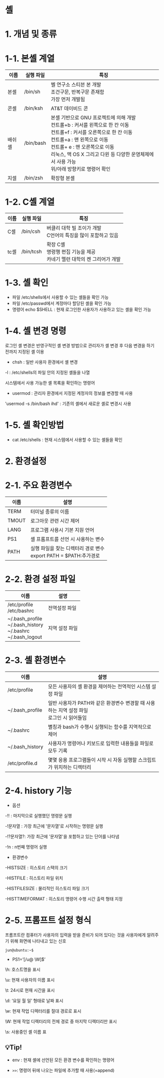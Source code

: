 # 셸

# 1. 개념 및 종류

# 1-1. 본셸 계열

| 이름   | 실행 파일 | 특징                                                         |
| ------ | --------- | ------------------------------------------------------------ |
| 본셸   | /bin/sh   | 벨 연구소 스티븐 본 개발<br />조건구문, 반복구문 존재함<br />가장 먼저 개발됨 |
| 콘셸   | /bin/ksh  | AT&T 데이비드 콘                                             |
| 배쉬셸 | /bin/bash | 본셸 기반으로 GNU 프로젝트에 의해 개발<br />컨트롤+b : 커서를 왼쪽으로 한 칸 이동<br />컨트롤+f : 커서를 오른쪽으로 한 칸 이동<br />컨트롤+a : 맨 왼쪽으로 이동<br />컨트롤+ e : 맨 오른쪽으로 이동<br />리눅스, 맥 OS X 그리고 다윈 등 다양한 운영체제에서 사용 가능<br />위/아래 방향키로 명령어 확인 |
| 지셀   | /bin/zsh  | 확장형 본셸                                                  |

# 1-2. C셸 계열

| 이름 | 실행 파일 | 특징                                                         |
| ---- | --------- | ------------------------------------------------------------ |
| C셸  | /bin/csh  | 버클리 대학 빌 조이가 개발 <br />C언어의 특징을 많이 포함하고 있음 |
| tc셸 | /bin/tcsh | 확장 C셸<br />명령행 편집 기능을 제공<br />카네기 멜런 대학의 켄 그리어가 개발 |

# 1-3. 셸 확인

- 파일 /etc/shells에서 사용할 수 있는 셸들을 확인 가능
- 파일 /etc/passwd에서 계정마다 할당된 셸을 확인 가능
- 명령어 echo $SHELL : 현재 로그인한 사용자가 사용하고 있는 셸을 확인 가능

# 1-4. 셸 변경 명령

로그인 셸 변경은 반영구적인 셸 변경 방법으로 관리자가 셸 변경 후 다음 변경을 하기 전까지 지정된 셸 이용

- chsh : 일반 사용자 환경에서 셸 변경

-l : /etc/shells의 파일 안의 지정된 셸들을 나열

시스템에서 사용 가능한 셸 목록을 확인하는 명령어

- usermod : 관리자 환경에서 지정된 계정자의 정보를 변경할 때 사용

'usermod -s /bin/bash ihd' : 기존의 셸에서 새로운 셸로 변경시 사용

# 1-5. 셸 확인방법

- cat /etc/shells : 현재 시스템에서 사용할 수 있는 셸들을 확인



# 2. 환경설정

# 2-1. 주요 환경변수

| 이름  | 설명                                                         |
| ----- | ------------------------------------------------------------ |
| TERM  | 터미널 종류의 이름                                           |
| TMOUT | 로그아웃 관련 시간 제어                                      |
| LANG  | 프로그램 사용시 기본 지원 언어                               |
| PS1   | 셸 프롬프트를 선언 시 사용하는 변수                          |
| PATH  | 실행 파일을 찾는 디렉터리 경로 변수<br />export PATH  = $PATH:추가경로 |

# 2-2. 환경 설정 파일

| 이름                                                         | 설명           |
| ------------------------------------------------------------ | -------------- |
| /etc/profile<br />/etc/bashrc                                | 전역설정 파일  |
| ~/.bash_profile<br />~/.bash_history<br />~/.bashrc<br />~/.bash_logout | 지역 설정 파일 |

# 2-3. 셸 환경변수

| 이름            | 설명                                                         |
| --------------- | ------------------------------------------------------------ |
| /etc/profile    | 모든 사용자의 셸 환경을 제어하는 전역적인 시스템 설정 파일   |
| ~/.bash_profile | 일반 사용자가  PATH와 같은 환경변수 변경할 때 사용하는 지역 설정 파일<br />로그인 시 읽어들임 |
| ~/.bashrc       | 별칭과 bash가 수행시 실행되는 함수를 지역적으로 제어         |
| ~/.bash_history | 사용자가 명령어나 키보드로 입력한 내용들을 파일로 모두 기록  |
| /etc/profile.d  | 몇몇 응용 프로그램들이 시작 시 자동 실행할 스크립트가 위치하는 디렉터리 |

# 2-4. history 기능

- 옵션

-!! : 마지막으로 실행했던 명령문 실행

-!문자열 : 가장 최근에 '문자열'로 시작하는 명령문 실행

-!?문자열?: 가장 최근에 '문자열'을 포함하고 있는 단어를 나타냄

-!n : n번째 명령어 실행

- 환경변수

-HISTSIZE : 히스토리 스택의 크기

-HISTFILE : 히스토리 파일 위치

-HISTFILESIZE : 물리적인 히스토리 파일 크기

-HISTTIMEFORMAT : 히스토리 명령어 수행 시간 출력 형태 지정

# 2-5. 프롬프트 설정 형식

프롬프트란 컴퓨터가 사용자의 입력을 받을 준비가 되어 있다는 것을 사용자에게 알려주기 위해 화면에 나타내고 있는 신호

`jun@ubuntu:~$`

- PS1=’[/u@ \W]\$’

\h: 호스트명을 표시

\u: 현재 사용자의 이름 표시

\t: 24시로 현재 시간을 표시

\d: ‘요일 월 일’ 형태로 날짜 표시 

\w: 현재 작업 디렉터리를 절대 경로로 표시 

\W: 현재 작업 디렉터리의 전체 경로 중 마지막 디렉터리만 표시 

\s: 사용중인 셸 이름 표

## :bulb:Tip!

- env : 현재 셸에 선언된 모든 환경 변수를 확인하는 명령어

- `>>`: 명령어 뒤에 나오는 파일에 추가할 때 사용(=append)

